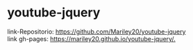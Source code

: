 # youtube-jquery  
link-Repositorio: <https://github.com/Mariley20/youtube-jquery>  
link gh-pages: <https://mariley20.github.io/youtube-jquery/.>  